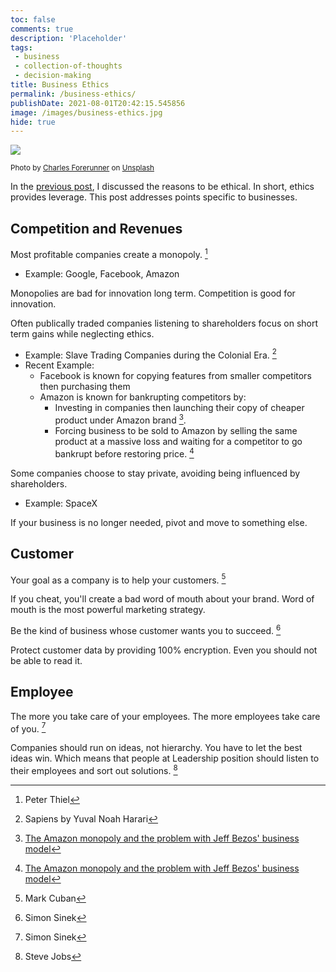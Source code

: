 ```yaml
---
toc: false
comments: true
description: 'Placeholder' 
tags:
 - business
 - collection-of-thoughts
 - decision-making
title: Business Ethics
permalink: /business-ethics/
publishDate: 2021-08-01T20:42:15.545856
image: /images/business-ethics.jpg
hide: true
---
```

![](/images/business-ethics.jpg)

<sub style="user-select: auto;">Photo by <a href="https://unsplash.com/@charles_forerunner?utm_source=unsplash&amp;utm_medium=referral&amp;utm_content=creditCopyText" style="user-select: auto;">Charles Forerunner</a> on <a href="https://unsplash.com/s/photos/business?utm_source=unsplash&amp;utm_medium=referral&amp;utm_content=creditCopyText" style="user-select: auto;">Unsplash</a></sub>

In the [previous post](/why_ethics/), I discussed the reasons to be ethical. In short, ethics provides leverage. This post addresses points specific to businesses.

## Competition and Revenues

Most profitable companies create a monopoly. [^8]
- Example: Google, Facebook, Amazon

Monopolies are bad for innovation long term. Competition is good for innovation.

Often publically traded companies listening to shareholders focus on short term gains while neglecting ethics. 
- Example: Slave Trading Companies during the Colonial Era. [^10]
- Recent Example:
  - Facebook is known for copying features from smaller competitors then purchasing them
  - Amazon is known for bankrupting competitors by:
    - Investing in companies then launching their copy of cheaper product under Amazon brand [^3].
    - Forcing business to be sold to Amazon by selling the same product at a massive loss and waiting for a competitor to go bankrupt before restoring price. [^3]

Some companies choose to stay private, avoiding being influenced by shareholders.
- Example: SpaceX

If your business is no longer needed, pivot and move to something else.

## Customer

Your goal as a company is to help your customers. [^9]

If you cheat, you'll create a bad word of mouth about your brand. Word of mouth is the most powerful marketing strategy.

Be the kind of business whose customer wants you to succeed. [^1]

Protect customer data by providing 100% encryption. Even you should not be able to read it.

## Employee

The more you take care of your employees. The more employees take care of you. [^1]

Companies should run on ideas, not hierarchy. You have to let the best ideas win. Which means that people at Leadership position should listen to their employees and sort out solutions. [^2]

[^1]: Simon Sinek
[^2]: Steve Jobs
[^3]: [The Amazon monopoly and the problem with Jeff Bezos' business model](https://www.youtube.com/watch?v=pBffKzWECUQ)
[^4]: Jordan B Peterson
[^8]: Peter Thiel
[^9]: Mark Cuban
[^10]: Sapiens by Yuval Noah Harari
